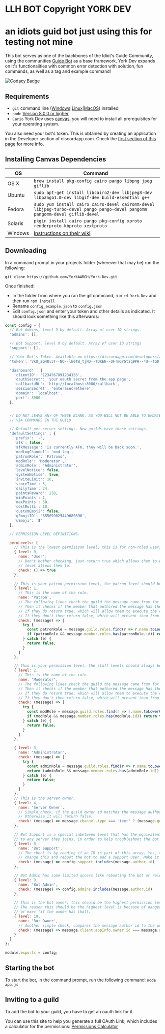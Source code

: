 # LLH BOT Copyright YORK DEV

# an idiots guid bot just using this for testing not mine

This bot serves as one of the backbones of the Idiot's Guide Community, using the communities [Guide Bot](https://github.com/An-Idiots-Guide/guidebot) as a base framework, York Dev expands on it's functionalities with common error detection with solution, fun commands, as well as a tag and example command!

[![Codacy Badge](https://api.codacy.com/project/badge/Grade/aecd644228534158bbdcc94064b3da75)](https://www.codacy.com/app/YorkAARGH/York-Dev?utm_source=github.com&amp;utm_medium=referral&amp;utm_content=YorkAARGH/York-Dev&amp;utm_campaign=Badge_Grade)

## Requirements

- `git` command line ([Windows](https://git-scm.com/download/win)|[Linux](https://git-scm.com/book/en/v2/Getting-Started-Installing-Git)|[MacOS](https://git-scm.com/download/mac)) installed
- `node` [Version 8.0.0 or higher](https://nodejs.org)
- `Cario` York Dev uses [canvas](https://www.npmjs.com/package/canvas), you will need to install all prerequisites for your operating system.

You also need your bot's token. This is obtained by creating an application in
the Developer section of discordapp.com. Check the [first section of this page](https://anidiots.guide/getting-started/the-long-version.html)
for more info.

## Installing Canvas Dependencies

OS | Command
----- | -----
OS X | `brew install pkg-config cairo pango libpng jpeg giflib`
Ubuntu | `sudo apt-get install libcairo2-dev libjpeg8-dev libpango1.0-dev libgif-dev build-essential g++`
Fedora | `sudo yum install cairo cairo-devel cairomm-devel libjpeg-turbo-devel pango pango-devel pangomm pangomm-devel giflib-devel`
Solaris | `pkgin install cairo pango pkg-config xproto renderproto kbproto xextproto`
Windows | [Instructions on their wiki](https://github.com/Automattic/node-canvas/wiki/Installation---Windows)

## Downloading

In a command prompt in your projects folder (wherever that may be) run the following:

`git clone https://github.com/YorkAARGH/York-Dev.git`

Once finished:

- In the folder from where you ran the git command, run `cd York-Dev` and then run `npm install`
- Rename `config_example.json` to `config.json`
- Edit `config.json` and enter your token and other details as indicated. It should look something like this afterwards:

```js
const config = {
  // Bot Admins, level 9 by default. Array of user ID strings.
  'admins': [],

  // Bot Support, level 8 by default. Array of user ID strings
  'support': [],

  // Your Bot's Token. Available on https://discordapp.com/developers/applications/me
  'token': 'VkO_2G4Qv3T--NO--lWetW_tjND--TOKEN--QFTm6YGtzq9PH--4U--tG0',

  'dashboard' : {
    'clientID': '1234567891234156',
    'oauthSecret': 'your oauth secret from the app page',
    'callbackURL': 'http://localhost:8080/callback',
    'sessionSecret': 'enterasecrethere',
    'domain': 'localhost',
    'port': 8080
  },


  // DO NOT LEAVE ANY OF THESE BLANK, AS YOU WILL NOT BE ABLE TO UPDATE THEM
  // VIA COMMANDS IN THE GUILD.

  // Default per-server settings. New guilds have these settings.
  'defaultSettings' : {
    'prefix': '-',
    'afk': false,
    'afkMessage': 'is currently AFK, they will be back soon.',
    'modLogChannel': 'mod-log',
    'patronRole': 'Patrons',
    'modRole': 'Moderator',
    'adminRole': 'Administrator',
    'levelNotice': false,
    'systemNotice': true,
    'inviteLimit': 10,
    'scoreTime': 5,
    'dailyTime': 24,
    'pointsReward': 250,
    'minPoints': 1,
    'maxPoints': 50,
    'costMulti': 10,
    'customEmoji': false,
    'gEmojiID': '355099025449680896',
    'uEmoji': '💲'
  },

  // PERMISSION LEVEL DEFINITIONS.

  permLevels: [
    // This is the lowest permisison level, this is for non-roled users.
    { level: 0,
      name: 'User',
      // Don't bother checking, just return true which allows them to execute any command their
      // level allows them to.
      check: () => true
    },

    // This is your patron permission level, the patron level should be below the staff roles.
    { level: 1,
      // This is the name of the role.
      name: 'Patron',
      // The following lines check the guild the message came from for the roles.
      // Then it checks if the member that authored the message has the role.
      // If they do return true, which will allow them to execute the command in question.
      // If they don't then return false, which will prevent them from executing the command.
      check: (message) => {
        try {
          const patronRole = message.guild.roles.find(r => r.name.toLowerCase() === message.settings.patronRole.toLowerCase());
          if (patronRole && message.member.roles.has(patronRole.id)) return true;
        } catch (e) {
          return false;
        }
      }
    },

    // This is your permission level, the staff levels should always be above the rest of the roles.
    { level: 2,
      // This is the name of the role.
      name: 'Moderator',
      // The following lines check the guild the message came from for the roles.
      // Then it checks if the member that authored the message has the role.
      // If they do return true, which will allow them to execute the command in question.
      // If they don't then return false, which will prevent them from executing the command.
      check: (message) => {
        try {
          const modRole = message.guild.roles.find(r => r.name.toLowerCase() === message.settings.modRole.toLowerCase());
          if (modRole && message.member.roles.has(modRole.id)) return true;
        } catch (e) {
          return false;
        }
      }
    },

    { level: 3,
      name: 'Administrator',
      check: (message) => {
        try {
          const adminRole = message.guild.roles.find(r => r.name.toLowerCase() === message.settings.adminRole.toLowerCase());
          return (adminRole && message.member.roles.has(adminRole.id));
        } catch (e) {
          return false;
        }
      }
    },
    // This is the server owner.
    { level: 4,
      name: 'Server Owner',
      // Simple check, if the guild owner id matches the message author's ID, then it will return true.
      // Otherwise it will return false.
      check: (message) => message.channel.type === 'text' ? (message.guild.owner.user.id === message.author.id ? true : false) : false
    },

    // Bot Support is a special inbetween level that has the equivalent of server owner access
    // to any server they joins, in order to help troubleshoot the bot on behalf of owners.
    { level: 8,
      name: 'Bot Support',
      // The check is by reading if an ID is part of this array. Yes, this means you need to
      // change this and reboot the bot to add a support user. Make it better yourself!
      check: (message) => config.support.includes(message.author.id)
    },

    // Bot Admin has some limited access like rebooting the bot or reloading commands.
    { level: 9,
      name: 'Bot Admin',
      check: (message) => config.admins.includes(message.author.id)
    },

    // This is the bot owner, this should be the highest permission level available.
    // The reason this should be the highest level is because of dangerous commands such as eval
    // or exec (if the owner has that).
    { level: 10,
      name: 'Bot Owner',
      // Another simple check, compares the message author id to the one stored in the config file.
      check: (message) => message.client.appInfo.owner.id === message.author.id
    }
  ]
};

module.exports = config;
```

## Starting the bot

To start the bot, in the command prompt, run the following command:
`node app.js`

## Inviting to a guild

To add the bot to your guild, you have to get an oauth link for it.

You can use this site to help you generate a full OAuth Link, which includes a calculator for the permissions:
[Permissions Calculator](https://finitereality.github.io/permissions-calculator/?v=0)
